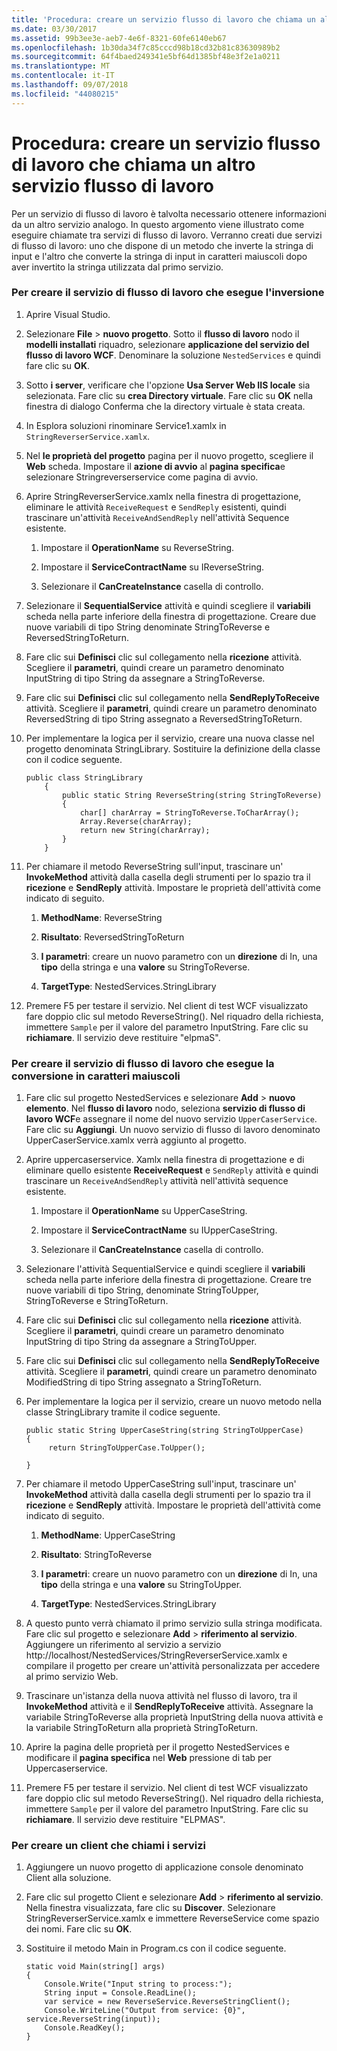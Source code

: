 ```yaml
---
title: 'Procedura: creare un servizio flusso di lavoro che chiama un altro servizio flusso di lavoro'
ms.date: 03/30/2017
ms.assetid: 99b3ee3e-aeb7-4e6f-8321-60fe6140eb67
ms.openlocfilehash: 1b30da34f7c85cccd98b18cd32b81c83630989b2
ms.sourcegitcommit: 64f4baed249341e5bf64d1385bf48e3f2e1a0211
ms.translationtype: MT
ms.contentlocale: it-IT
ms.lasthandoff: 09/07/2018
ms.locfileid: "44080215"
---
```

# <a name="how-to-create-a-workflow-service-that-calls-another-workflow-service"></a>Procedura: creare un servizio flusso di lavoro che chiama un altro servizio flusso di lavoro

Per un servizio di flusso di lavoro è talvolta necessario ottenere informazioni da un altro servizio analogo. In questo argomento viene illustrato come eseguire chiamate tra servizi di flusso di lavoro. Verranno creati due servizi di flusso di lavoro: uno che dispone di un metodo che inverte la stringa di input e l'altro che converte la stringa di input in caratteri maiuscoli dopo aver invertito la stringa utilizzata dal primo servizio.

### <a name="to-create-the-reverser-workflow-service"></a>Per creare il servizio di flusso di lavoro che esegue l'inversione

1.  Aprire Visual Studio.

2.  Selezionare **File** > **nuovo progetto**. Sotto il **flusso di lavoro** nodo il **modelli installati** riquadro, selezionare **applicazione del servizio del flusso di lavoro WCF**. Denominare la soluzione `NestedServices` e quindi fare clic su **OK**.

3.  Sotto **i server**, verificare che l'opzione **Usa Server Web IIS locale** sia selezionata. Fare clic su **crea Directory virtuale**. Fare clic su **OK** nella finestra di dialogo Conferma che la directory virtuale è stata creata.

4.  In Esplora soluzioni rinominare Service1.xamlx in `StringReverserService.xamlx`.

5.  Nel **le proprietà del progetto** pagina per il nuovo progetto, scegliere il **Web** scheda. Impostare il **azione di avvio** al **pagina specifica**e selezionare Stringreverserservice come pagina di avvio.

6.  Aprire StringReverserService.xamlx nella finestra di progettazione, eliminare le attività `ReceiveRequest` e `SendReply` esistenti, quindi trascinare un'attività `ReceiveAndSendReply` nell'attività Sequence esistente.

    1.  Impostare il **OperationName** su ReverseString.

    2.  Impostare il **ServiceContractName** su IReverseString.

    3.  Selezionare il **CanCreateInstance** casella di controllo.

7.  Selezionare il **SequentialService** attività e quindi scegliere il **variabili** scheda nella parte inferiore della finestra di progettazione. Creare due nuove variabili di tipo String denominate StringToReverse e ReversedStringToReturn.

8.  Fare clic sui **Definisci** clic sul collegamento nella **ricezione** attività. Scegliere il **parametri**, quindi creare un parametro denominato InputString di tipo String da assegnare a StringToReverse.

9. Fare clic sui **Definisci** clic sul collegamento nella **SendReplyToReceive** attività. Scegliere il **parametri**, quindi creare un parametro denominato ReversedString di tipo String assegnato a ReversedStringToReturn.

10. Per implementare la logica per il servizio, creare una nuova classe nel progetto denominata StringLibrary.  Sostituire la definizione della classe con il codice seguente.

    ```
    public class StringLibrary
        {
            public static String ReverseString(string StringToReverse)
            {
                char[] charArray = StringToReverse.ToCharArray();
                Array.Reverse(charArray);
                return new String(charArray);
            }
        }
    ```

11. Per chiamare il metodo ReverseString sull'input, trascinare un' **InvokeMethod** attività dalla casella degli strumenti per lo spazio tra il **ricezione** e **SendReply** attività. Impostare le proprietà dell'attività come indicato di seguito.

    1.  **MethodName**: ReverseString

    2.  **Risultato**: ReversedStringToReturn

    3.  **I parametri**: creare un nuovo parametro con un **direzione** di In, una **tipo** della stringa e una **valore** su StringToReverse.

    4.  **TargetType**: NestedServices.StringLibrary

12. Premere F5 per testare il servizio. Nel client di test WCF visualizzato fare doppio clic sul metodo ReverseString(). Nel riquadro della richiesta, immettere `Sample` per il valore del parametro InputString. Fare clic su **richiamare**. Il servizio deve restituire "elpmaS".

### <a name="to-create-the-uppercaser-workflow-service"></a>Per creare il servizio di flusso di lavoro che esegue la conversione in caratteri maiuscoli

1.  Fare clic sul progetto NestedServices e selezionare **Add** > **nuovo elemento**. Nel **flusso di lavoro** nodo, seleziona **servizio di flusso di lavoro WCF**e assegnare il nome del nuovo servizio `UpperCaserService`. Fare clic su **Aggiungi**. Un nuovo servizio di flusso di lavoro denominato UpperCaserService.xamlx verrà aggiunto al progetto.

2.  Aprire uppercaserservice. Xamlx nella finestra di progettazione e di eliminare quello esistente **ReceiveRequest** e `SendReply` attività e quindi trascinare un `ReceiveAndSendReply` attività nell'attività sequence esistente.

    1.  Impostare il **OperationName** su UpperCaseString.

    2.  Impostare il **ServiceContractName** su IUpperCaseString.

    3.  Selezionare il **CanCreateInstance** casella di controllo.

3.  Selezionare l'attività SequentialService e quindi scegliere il **variabili** scheda nella parte inferiore della finestra di progettazione. Creare tre nuove variabili di tipo String, denominate StringToUpper, StringToReverse e StringToReturn.

4.  Fare clic sui **Definisci** clic sul collegamento nella **ricezione** attività. Scegliere il **parametri**, quindi creare un parametro denominato InputString di tipo String da assegnare a StringToUpper.

5.  Fare clic sui **Definisci** clic sul collegamento nella **SendReplyToReceive** attività. Scegliere il **parametri**, quindi creare un parametro denominato ModifiedString di tipo String assegnato a StringToReturn.

6.  Per implementare la logica per il servizio, creare un nuovo metodo nella classe StringLibrary tramite il codice seguente.

    ```
    public static String UpperCaseString(string StringToUpperCase)
    {
         return StringToUpperCase.ToUpper();

    }
    ```

7.  Per chiamare il metodo UpperCaseString sull'input, trascinare un' **InvokeMethod** attività dalla casella degli strumenti per lo spazio tra il **ricezione** e **SendReply** attività. Impostare le proprietà dell'attività come indicato di seguito.

    1.  **MethodName**: UpperCaseString

    2.  **Risultato**: StringToReverse

    3.  **I parametri**: creare un nuovo parametro con un **direzione** di In, una **tipo** della stringa e una **valore** su StringToUpper.

    4.  **TargetType**: NestedServices.StringLibrary

8.  A questo punto verrà chiamato il primo servizio sulla stringa modificata. Fare clic sul progetto e selezionare **Add** > **riferimento al servizio**. Aggiungere un riferimento al servizio a servizio http://localhost/NestedServices/StringReverserService.xamlx e compilare il progetto per creare un'attività personalizzata per accedere al primo servizio Web.

9. Trascinare un'istanza della nuova attività nel flusso di lavoro, tra il **InvokeMethod** attività e il **SendReplyToReceive** attività. Assegnare la variabile StringToReverse alla proprietà InputString della nuova attività e la variabile StringToReturn alla proprietà StringToReturn.

10. Aprire la pagina delle proprietà per il progetto NestedServices e modificare il **pagina specifica** nel **Web** pressione di tab per Uppercaserservice.

11. Premere F5 per testare il servizio. Nel client di test WCF visualizzato fare doppio clic sul metodo ReverseString(). Nel riquadro della richiesta, immettere `Sample` per il valore del parametro InputString. Fare clic su **richiamare**. Il servizio deve restituire "ELPMAS".

### <a name="to-create-a-client-to-call-the-services"></a>Per creare un client che chiami i servizi

1.  Aggiungere un nuovo progetto di applicazione console denominato Client alla soluzione.

2.  Fare clic sul progetto Client e selezionare **Add** > **riferimento al servizio**. Nella finestra visualizzata, fare clic su **Discover**. Selezionare StringReverserService.xamlx e immettere ReverseService come spazio dei nomi.  Fare clic su **OK**.

3.  Sostituire il metodo Main in Program.cs con il codice seguente.

    ```
    static void Main(string[] args)
    {
        Console.Write("Input string to process:");
        String input = Console.ReadLine();
        var service = new ReverseService.ReverseStringClient();
        Console.WriteLine("Output from service: {0}", service.ReverseString(input));
        Console.ReadKey();
    }
    ```